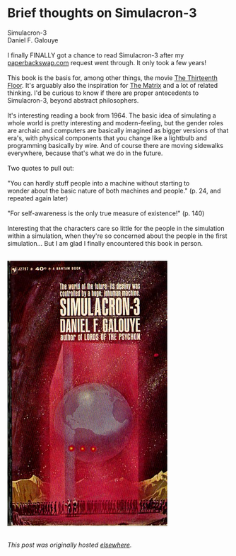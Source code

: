 # Brief thoughts on Simulacron-3

<div>
<p>Simulacron-3<br>Daniel F. Galouye<br><br>I finally FINALLY got a chance to read Simulacron-3 after my <a href="http://paperbackswap.com/">paperbackswap.com</a> request went through. It only took a few years!<br><br>This book is the basis for, among other things, the movie <a href="http://www.imdb.com/title/tt0139809/">The Thirteenth Floor</a>. It's arguably also the inspiration for <a href="http://www.imdb.com/title/tt0133093/">The Matrix</a> and a lot of related thinking. I'd be curious to know if there are proper antecedents to Simulacron-3, beyond abstract philosophers.<br><br>It's interesting reading a book from 1964. The basic idea of simulating a whole world is pretty interesting and modern-feeling, but the gender roles are archaic and computers are basically imagined as bigger versions of that era's, with physical components that you change like a lightbulb and programming basically by wire. And of course there are moving sidewalks everywhere, because that's what we do in the future.<br><br>Two quotes to pull out:<br><br>"You can hardly stuff people into a machine without starting to wonder about the basic nature of both machines and people." (p. 24, and repeated again later)<br><br>"For self-awareness is the only true measure of existence!" (p. 140)<br><br>Interesting that the characters care so little for the people in the simulation within a simulation, when they're so concerned about the people in the first simulation... But I am glad I finally encountered this book in person.<br><br></p>
<div class="separator"><a href="simulacron-3.gif" imageanchor="1"><img border="0" src="simulacron-3.gif"></a></div>
<br>
</div>


*This post was originally hosted [elsewhere](http://planspace.blogspot.com/2012/05/brief-thoughts-on-simulacron-3.html).*
